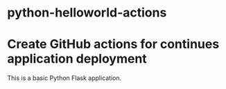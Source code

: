 # python-helloworld-actions
# Create GitHub actions for continues application deployment

This is a basic Python Flask application.
